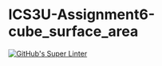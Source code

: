 # ICS3U-Assignment6-cube_surface_area

[![GitHub's Super Linter](https://github.com/Rohnin-Barrette/ICS3U-Assignment6-cube_surface_area-py/workflows/GitHub's%20Super%20Linter/badge.svg)](https://github.com/Rohnin-Barrette/ICS3U-Assignment6-cube_surface_area-py/actions)

